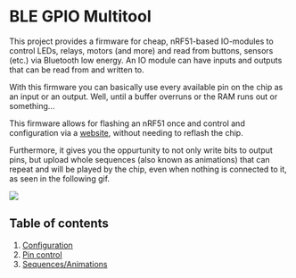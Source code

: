 # BLE GPIO Multitool

This project provides a firmware for cheap, nRF51-based IO-modules to control LEDs, relays, motors (and more) and read from buttons, sensors (etc.) via Bluetooth low energy.
An IO module can have inputs and outputs that can be read from and written to.

With this firmware you can basically use every available pin on the chip as an input or an output.
Well, until a buffer overruns or the RAM runs out or something...

This firmware allows for flashing an nRF51 once and control and configuration via a [website](https://ble.nullco.de),
without needing to reflash the chip.

Furthermore, it gives you the oppurtunity to not only write bits to output pins, but upload whole sequences (also known as animations)
that can repeat and will be played by the chip, even when nothing is connected to it, as seen in the following gif.

![](https://user-images.githubusercontent.com/26143255/188250995-35686f41-e14b-4790-976d-508945753b45.gif)

## Table of contents

1. [Configuration](docs/CONFIGURATION.md)
2. [Pin control](docs/AUTOMATION_IO.md)
3. [Sequences/Animations](docs/SEQUENCES.md)
